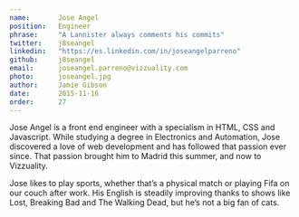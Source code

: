 ```yaml
---
name: 		Jose Angel      
position:   Engineer
phrase:     "A Lannister always comments his commits"
twitter:    j8seangel
linkedin:   "https://es.linkedin.com/in/joseangelparreno"
github:		j8seangel
email:      joseangel.parreno@vizzuality.com
photo:      joseangel.jpg
author:     Jamie Gibson
date:       2015-11-16
order:      27
---
```


Jose Angel is a front end engineer with a specialism in HTML, CSS and Javascript. While studying a degree in Electronics and Automation, Jose discovered a love of web development and has followed that passion ever since. That passion brought him to Madrid this summer, and now to Vizzuality.

Jose likes to play sports, whether that’s a physical match or playing Fifa on our couch after work. His English is steadily improving thanks to shows like Lost, Breaking Bad and The Walking Dead, but he’s not a big fan of cats. 
